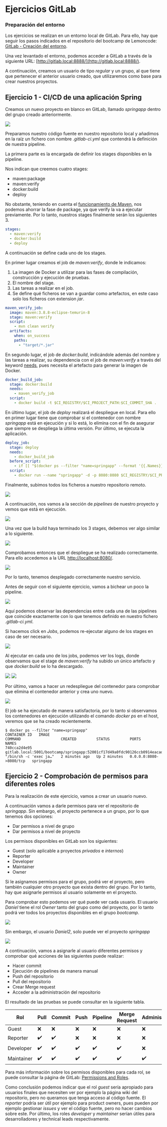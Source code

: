 # Ejercicios GitLab

### Preparación del entorno

Los ejercicios se realizan en un entorno local de GitLab. Para ello, hay que seguir los pasos indicados en el repositorio del bootcamp de Lemoncode: [GitLab - Creación del entorno](https://github.com/Lemoncode/bootcamp-devops-lemoncode/blob/master/03-cd/02-gitlab/README.md#creaci%C3%B3n-del-entorno).

Una vez levantado el entorno, podemos acceder a GitLab a través de la siguiente URL: [http://gitlab.local:8888/](http://gitlab.local:8888/).

A continuación, creamos un usuario de tipo *regular* y un grupo, al que tiene que pertenecer el anterior usuario creado, que utilizaremos como base para crear nuestros proyectos.

## Ejercicio 1 - CI/CD de una aplicación Spring

Creamos un nuevo proyecto en blanco en GitLab, llamado *springapp* dentro del grupo creado anteriormente.

![](./images/01_create_project.png)

Preparamos nuestro código fuente en nuestro repositorio local y añadimos en la raíz un fichero con nombre *.gitlab-ci.yml* que contendrá la definición de nuestra pipeline.

La primera parte es la encargada de definir los stages disponibles en la pipeline.

Nos indican que creemos cuatro stages:
 - maven:package
 - maven:verify
 - docker:build
 - deploy

No obstante, teniendo en cuenta el [funcionamiento de Maven](https://maven.apache.org/guides/introduction/introduction-to-the-lifecycle.html#a-build-lifecycle-is-made-up-of-phases), nos podemos ahorrar la fase de package, ya que verify la va a ejecutar previamente. Por lo tanto, nuestros stages finalmente serán los siguientes 3.

```yaml
stages:
  - maven:verify
  - docker:build
  - deploy
```
A continuación se define cada uno de los stages. 

En primer lugar creamos el job de *maven:verify*, donde le indicamos:
 1. La imagen de Docker a utilizar para las fases de compilación, construcción y ejecución de pruebas. 
 2. El nombre del stage.
 3. Las tareas a realizar en el job.
 4. Se define qué ficheros se van a guardar como artefactos, en este caso solo los ficheros con extension *jar*.

```yaml
maven_verify_job:
  image: maven:3.8.8-eclipse-temurin-8
  stage: maven:verify
  script:
    - mvn clean verify
  artifacts:
    when: on_success
    paths:
      - "target/*.jar"
```

En segundo lugar, el job de *docker:build*, indicándole además del nombre y las tareas a realizar, su dependencia con el job de *maven:verify* a través del keyword [needs](https://docs.gitlab.com/ee/ci/yaml/#needsartifacts), pues necesita el artefacto para generar la imagen de Docker.

```yaml
docker_build_job:
  stage: docker:build
  needs:
    - maven_verify_job
  script:
    - docker build -t $CI_REGISTRY/$CI_PROJECT_PATH:$CI_COMMIT_SHA . 
```

En último lugar, el job de *deploy* realizará el despliegue en local. Para ello en primer lugar tiene que comprobar si el contenedor con nombre *springapp* está en ejecución y si lo está, lo elimina con el fin de asegurar que siempre se despliega la última versión. Por último, se ejecuta la aplicación.

```yaml
deploy_job:
  stage: deploy
  needs:
    - docker_build_job
  before_script:
    - if [[ "$(docker ps --filter "name=springapp" --format '{{.Names}}')" == "springapp" ]]; then  docker rm -f springapp;  fi
  script:
    - docker run --name "springapp" -d -p 8080:8080 $CI_REGISTRY/$CI_PROJECT_PATH:$CI_COMMIT_SHA
```

Finalmente, subimos todos los ficheros a nuestro repositorio remoto.

![](./images/02_add_files.png)

A continuación, nos vamos a la sección de *pipelines* de nuestro proyecto y vemos que está en ejecución.

![](./images/03_pipeline_build.png)

Una vez que la build haya terminado los 3 stages, debemos ver algo similar a lo siguiente.

![](./images/04_successful_build.png)

Comprobamos entonces que el despliegue se ha realizado correctamente. Para ello accedemos a la URL [http://localhost:8080/](http://localhost:8080/).

![](./images/05_springapp_url.png)

Por lo tanto, tenemos desplegado correctamente nuestro servicio.

Antes de seguir con el siguiente ejercicio, vamos a bichear un poco la pipeline.

![](./images/06_pipeline_breakdown.png)

Aquí podemos observar las dependencias entre cada una de las pipelines que coincide exactamente con lo que tenemos definido en nuestro fichero *.gitlab-ci.yml*.

Si hacemos click en *Jobs*, podemos re-ejecutar alguno de los stages en caso de ser necesario.

![](./images/07_pipeline_jobs.png)

Al ejecutar en cada uno de los jobs, podemos ver los logs, donde observamos que el stage de *maven:verify* ha subido un único artefacto y que *docker:build* se lo ha descargado.

![](./images/08_maven_upload.png)
![](./images/09_docker_download.png)

Por último, vamos a hacer un redespliegue del contenedor para comprobar que elimina el contenedor anterior y crea uno nuevo.

![](./images/10_deploy_retry.png)

El job se ha ejecutado de manera satisfactoria, por lo tanto si observamos los contenedores en ejecución utilizando el comando *docker ps* en el host, veremos que se ha creado recientemente.

```shell
$ docker ps --filter "name=springapp"
CONTAINER ID   IMAGE                                                                           COMMAND                  CREATED         STATUS         PORTS                    NAMES    
740cca2d4e95   gitlab.local:5001/bootcamp/springapp:52001cf17d49a0fdc90126ccb0914eacad2cd899   "/bin/sh -c 'exec ja…"   2 minutes ago   Up 2 minutes   0.0.0.0:8080->8080/tcp   springapp
```

## Ejercicio 2 - Comprobación de permisos para diferentes roles

Para la realización de este ejercicio, vamos a crear un usuario nuevo.

A continuación vamos a darle permisos para ver el repositorio de *springapp*. Sin embargo, el proyecto pertenece a un grupo, por lo que tenemos dos opciones:
 - Dar permisos a nivel de grupo
 - Dar permisos a nivel de proyecto

Los permisos disponibles en GitLab son los siguientes:
 - Guest (solo aplicable a proyectos *privados* e *internos*)
 - Reporter
 - Developer
 - Maintainer
 - Owner

Si le asignamos permisos para el grupo, podrá ver el proyecto, pero también cualquier otro proyecto que exista dentro del grupo. Por lo tanto, hay que asignarle permisos al usuario solamente en el proyecto.

Para comprobar esto podemos ver qué puede ver cada usuario. El usuario *Daniel* tiene el rol *Owner* tanto del grupo como del proyecto, por lo tanto podrá ver todos los proyectos disponibles en el grupo *bootcamp*.

![](./images/11_projects_daniel.png)

Sin embargo, el usuario *Daniel2*, solo puede ver el proyecto *springapp*

![](./images/12_projects_daniel2.png)

A continuación, vamos a asignarle al usuario diferentes permisos y comprobar qué acciones de las siguientes puede realizar:
 - Hacer commit
 - Ejecución de pipelines de manera manual
 - Push del repositorio
 - Pull del repositorio
 - Crear Merge request
 - Acceder a la administración del repositorio

El resultado de las pruebas se puede consultar en la siguiente tabla.

|Rol|Pull|Commit|Push|Pipeline|Merge Request|Administración|
|-|-|-|-|-|-|-|
|Guest|❌|❌|❌|❌|❌|❌|
|Reporter|✔️|✔️|❌|❌|❌|❌|
|Developer|✔️|✔️|✔️|✔️|✔️|❌|
|Maintainer|✔️|✔️|✔️|✔️|✔️|✔️|

Para más información sobre los permisos disponibles para cada rol, se puede consultar la página de GitLab: [Permissions and Roles](https://docs.gitlab.com/ee/user/permissions.html).

Como conclusión podemos indicar que el rol *guest* sería apropiado para usuarios finales que necesiten ver por ejemplo la página wiki del repositorio, pero no queramos que tenga acceso al código fuente. El *reporter* podría ser útil por ejemplo para product owners, pues pueden por ejemplo gestionar *issues* y ver el código fuente, pero no hacer cambios sobre este. Por último, los roles *developer* y *maintainer* serían útiles para desarrolladores y technical leads respectivamente.